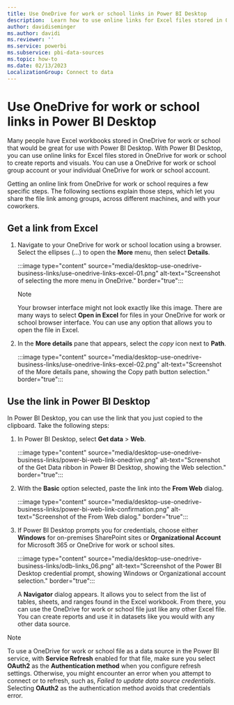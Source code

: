 ```yaml
---
title: Use OneDrive for work or school links in Power BI Desktop
description:  Learn how to use online links for Excel files stored in OneDrive for work or school to create reports and visuals Power BI Desktop.
author: davidiseminger
ms.author: davidi
ms.reviewer: ''
ms.service: powerbi
ms.subservice: pbi-data-sources
ms.topic: how-to
ms.date: 02/13/2023
LocalizationGroup: Connect to data
---
```

# Use OneDrive for work or school links in Power BI Desktop

Many people have Excel workbooks stored in OneDrive for work or school that would be great for use with Power BI Desktop. With Power BI Desktop, you can use online links for Excel files stored in OneDrive for work or school to create reports and visuals. You can use a OneDrive for work or school group account or your individual OneDrive for work or school account.

Getting an online link from OneDrive for work or school requires a few specific steps. The following sections explain those steps, which let you share the file link among groups, across different machines, and with your coworkers.

## Get a link from Excel

1. Navigate to your OneDrive for work or school location using a browser. Select the ellipses (...) to open the **More** menu, then select **Details**.

   :::image type="content" source="media/desktop-use-onedrive-business-links/use-onedrive-links-excel-01.png" alt-text="Screenshot of selecting the more menu in OneDrive." border="true":::

   > [!NOTE]
   > Your browser interface might not look exactly like this image. There are many ways to select **Open in Excel** for files in your OneDrive for work or school browser interface. You can use any option that allows you to open the file in Excel.

1. In the **More details** pane that appears, select the *copy* icon next to **Path**.

   :::image type="content" source="media/desktop-use-onedrive-business-links/use-onedrive-links-excel-02.png" alt-text="Screenshot of the More details pane, showing the Copy path button selection." border="true":::

## Use the link in Power BI Desktop

In Power BI Desktop, you can use the link that you just copied to the clipboard. Take the following steps:

1. In Power BI Desktop, select **Get data** > **Web**.

   :::image type="content" source="media/desktop-use-onedrive-business-links/power-bi-web-link-onedrive.png" alt-text="Screenshot of the Get Data ribbon in Power BI Desktop, showing the Web selection." border="true":::

1. With the **Basic** option selected, paste the link into the **From Web** dialog.

   :::image type="content" source="media/desktop-use-onedrive-business-links/power-bi-web-link-confirmation.png" alt-text="Screenshot of the From Web dialog." border="true":::

1. If Power BI Desktop prompts you for credentials, choose either **Windows** for on-premises SharePoint sites or **Organizational Account** for Microsoft 365 or OneDrive for work or school sites.

   :::image type="content" source="media/desktop-use-onedrive-business-links/odb-links_06.png" alt-text="Screenshot of the Power BI Desktop credential prompt, showing Windows or Organizational account selection." border="true":::

   A **Navigator** dialog appears. It allows you to select from the list of tables, sheets, and ranges found in the Excel workbook. From there, you can use the OneDrive for work or school file just like any other Excel file. You can create reports and use it in datasets like you would with any other data source.

> [!NOTE]
> To use a OneDrive for work or school file as a data source in the Power BI service, with **Service Refresh** enabled for that file, make sure you select **OAuth2** as the **Authentication method** when you configure refresh settings. Otherwise, you might encounter an error when you attempt to connect or to refresh, such as, *Failed to update data source credentials*. Selecting **OAuth2** as the authentication method avoids that credentials error.
